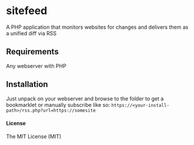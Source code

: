 sitefeed
========

A PHP application that monitors websites for changes and delivers them as a unified diff via RSS

## Requirements
Any webserver with PHP

## Installation
Just unpack on your webserver and browse to the folder to get a bookmarklet or manually subscribe like so:
`https://<your-install-path>/rss.php?url=https://somesite`

#### License
The MIT License (MIT)
